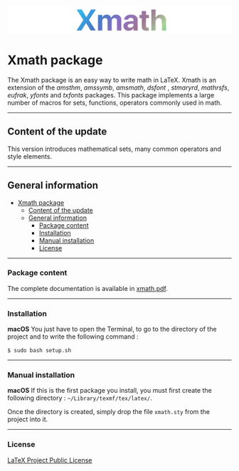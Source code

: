 <img src="resources/logo.png">


# Xmath package
The Xmath package is an easy way to write math in LaTeX. Xmath is an extension of the *amsthm*, *amssymb*, *amsmath*, *dsfont* , *stmaryrd*, *mathrsfs*,
*eufrak*, *yfonts* and *txfonts* packages. This package implements a large number of macros for sets, functions, operators commonly used in math.

-----------------------------------------------------------
## Content of the update
This version introduces mathematical sets, many common operators and style elements.

-----------------------------------------------------------
## General information
- [Xmath package](#xmath-package)
  - [Content of the update](#content-of-the-update)
  - [General information](#general-information)
    - [Package content](#package-content)
    - [Installation](#installation)
    - [Manual installation](#manual-installation)
    - [License](#license)

-----------------------------------------------------------
### Package content
The complete documentation is available in [xmath.pdf](resources/xmath.pdf).

-----------------------------------------------------------
### Installation
**macOS**  You just have to open the Terminal, to go to the
directory of the project and to write the following command :
```
$ sudo bash setup.sh
```
-----------------------------------------------------------
### Manual installation
**macOS** If this is the first package you install, you must
first create the following directory : `~/Library/texmf/tex/latex/`.

Once the directory is created, simply drop the file `xmath.sty`
from the project into it.

-----------------------------------------------------------
### License
[LaTeX Project Public License](LICENSE)